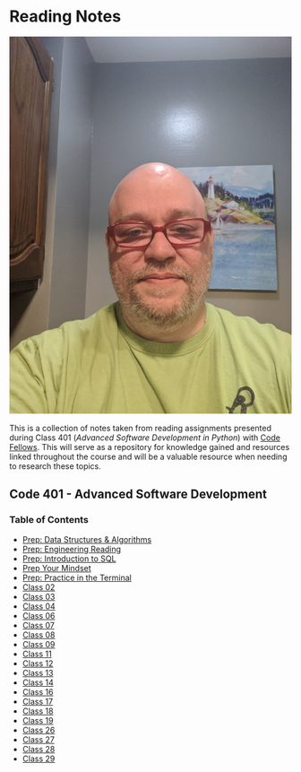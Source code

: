 # Reading Notes

![picture of Jerry Barrows-Fitzgterald](Jerry.jpeg)

This is a collection of notes taken from reading assignments presented during
Class 401 (_Advanced Software Development in Python_) with [Code Fellows](https://codefellows.org). This
will serve as a repository for knowledge gained and resources linked throughout
the course and will be a valuable resource when needing to research these topics.

## Code 401 - Advanced Software Development

### Table of Contents

- [Prep: Data Structures & Algorithms](prep_data_structures.md)
- [Prep: Engineering Reading](prep_engineering_reading.md)
- [Prep: Introduction to SQL](sql.md)
- [Prep Your Mindset](prep_mindset.md)
- [Prep: Practice in the Terminal](prep_terminal_practice.md)
- [Class 02](class_02.md)
- [Class 03](class_03.md)
- [Class 04](class_04.md)
- [Class 06](class_06.md)
- [Class 07](class_07.md)
- [Class 08](class_08.md)
- [Class 09](class_09.md)
- [Class 11](class_11.md)
- [Class 12](class_12.md)
- [Class 13](class_13.md)
- [Class 14](class_14.md)
- [Class 16](class_16.md)
- [Class 17](class_17.md)
- [Class 18](class_18.md)
- [Class 19](class_19.md)
- [Class 26](class_26.md)
- [Class 27](class_27.md)
- [Class 28](class_28.md)
- [Class 29](class_29.md)
